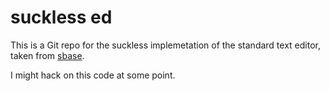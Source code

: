 # suckless ed
This is a Git repo for the suckless implemetation of the standard text editor, taken from [sbase](https://core.suckless.org/sbase/).

I might hack on this code at some point.
